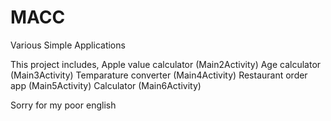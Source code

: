 # MACC

Various Simple Applications

This project includes,
Apple value calculator (Main2Activity)
Age calculator (Main3Activity)
Temparature converter (Main4Activity)
Restaurant order app (Main5Activity)
Calculator (Main6Activity)

Sorry for my poor english
